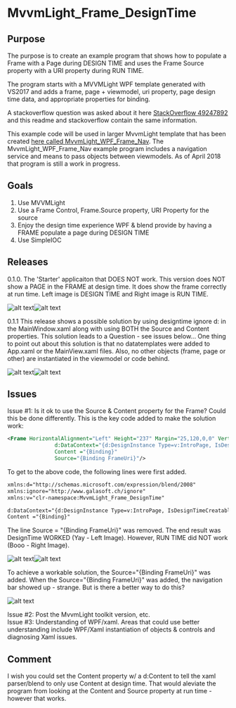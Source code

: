 # MvvmLight_Frame_DesignTime
## Purpose
The purpose is to create an example program that shows how to populate a Frame with a Page during DESIGN TIME and uses the Frame Source property with a URI property during RUN TIME.  

The program starts with a MVVMLight WPF template generated with VS2017 and adds a frame, page + viewmodel, uri property, page design time data, and appropriate properties for binding. 

A stackoverflow question was asked about it here [StackOverflow 49247892](https://stackoverflow.com/questions/49247892/mvvmlight-display-page-in-frame-during-design-time) and this readme and stackoverflow contain the same information.  

This example code will be used in larger MvvmLight template that has been created [here called MvvmLight_WPF_Frame_Nav](https://github.com/floppydisk525/MvvmLight_WPF_Frame_Nav).  The MvvmLight_WPF_Frame_Nav example program includes a navigation service and means to pass objects between viewmodels.  As of April 2018 that program is still a work in progress.  

## Goals
1. Use MVVMLight
2. Use a Frame Control, Frame.Source property, URI Property for the source
3. Enjoy the design time experience WPF & blend provide by having a FRAME populate a page during DESIGN TIME
4. Use SimpleIOC

## Releases
0.1.0. The 'Starter' applicaiton that DOES NOT work.  This version does NOT show a PAGE in the FRAME at design time.  It does show the frame correctly at run time. Left image is DESIGN TIME and Right image is RUN TIME.

![alt text][DesignTimeNoPageImage]![alt text][RunTimeWork]

0.1.1  This release shows a possible solution by using designtime ignore d: in the MainWindow.xaml along with using BOTH the Source and Content properties.  This solution leads to a Question - see issues below...  One thing to point out about this solution is that no datatemplates were added to App.xaml or the MainView.xaml files.  Also, no other objects (frame, page or other) are instantiated in the viewmodel or code behind.  

![alt text][DesignTimePageImageWorksNAVButtons]![alt text][RunTimeWork]

## Issues
Issue #1:  Is it ok to use the Source & Content property for the Frame?  Could this be done differently.  This is the key code added to make the solution work:
```xml
<Frame HorizontalAlignment="Left" Height="237" Margin="25,120,0,0" VerticalAlignment="Top" Width="243"
               d:DataContext="{d:DesignInstance Type=v:IntroPage, IsDesignTimeCreatable=True}" 
               Content ="{Binding}"                 
               Source="{Binding FrameUri}"/>
```
To get to the above code, the following lines were first added.
```xml
xmlns:d="http://schemas.microsoft.com/expression/blend/2008"
xmlns:ignore="http://www.galasoft.ch/ignore"
xmlns:v="clr-namespace:MvvmLight_Frame_DesignTime"
```
```xml
d:DataContext="{d:DesignInstance Type=v:IntroPage, IsDesignTimeCreatable=True}" 
Content ="{Binding}"
```
The line Source = "{Binding FrameUri}" was removed.  The end result was DesignTime WORKED (Yay - Left Image).  However, RUN TIME did NOT work (Booo - Right Image).

![alt text][DesignTimePageImageWORKS]![alt text][RunTimeDoesNOTWorkTRIAL]

To achieve a workable solution, the Source="{Binding FrameUri}" was added.  When the Source="{Binding FrameUri}" was added, the navigation bar showed up - strange.  But is there a better way to do this?

![alt text][DesignTimePageImageWorksNAVButtons]

Issue #2:  Post the MvvmLight toolkit version, etc.  
Issue #3:  Understanding of WPF/xaml.  Areas that could use better understanding include WPF/Xaml instantiation of objects & controls and diagnosing Xaml issues.  

## Comment
I wish you could set the Content property w/ a d:Content to tell the xaml parser/blend to only use Content at design time.  That would aleviate the program from looking at the Content and Source property at run time - however that works.  

[DesignTimeNoPageImage]: MvvmLight_Frame_DesignTime/github_Images/DesignTimeNoPageImage.PNG
[RunTimeWork]: MvvmLight_Frame_DesignTime/github_Images/RunTimeWork.PNG
[DesignTimePageImageWORKS]: MvvmLight_Frame_DesignTime/github_Images/DesignTimePageImageWORKS.PNG
[RunTimeDoesNOTWorkTRIAL]: MvvmLight_Frame_DesignTime/github_Images/RunTimeDoesNOTWorkTRIAL.PNG
[DesignTimePageImageWorksNAVButtons]: MvvmLight_Frame_DesignTime/github_Images/DesignTimePageImageWorksNAVButtons.PNG